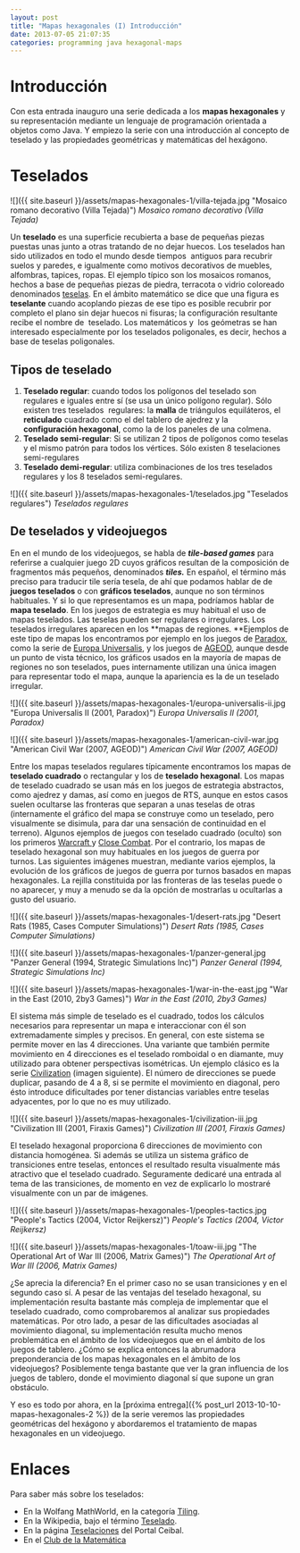 ```yaml
---
layout: post
title: "Mapas hexagonales (I) Introducción"
date: 2013-07-05 21:07:35
categories: programming java hexagonal-maps 
---
```


# Introducción

Con esta entrada inauguro una serie dedicada a los **mapas hexagonales** y su representación mediante un lenguaje de programación orientada a objetos como Java. Y empiezo la serie con una introducción al concepto de teselado y las propiedades geométricas y matemáticas del hexágono. 

# Teselados

![]({{ site.baseurl }}/assets/mapas-hexagonales-1/villa-tejada.jpg "Mosaico romano decorativo (Villa Tejada)")
*Mosaico romano decorativo (Villa Tejada)*

Un **teselado** es una superficie recubierta a base de pequeñas piezas puestas unas junto a otras tratando de no dejar huecos. Los teselados han sido utilizados en todo el mundo desde tiempos  antiguos para recubrir suelos y paredes, e igualmente como motivos decorativos de muebles, alfombras, tapices, ropas. El ejemplo típico son los mosaicos romanos, hechos a base de pequeñas piezas de piedra, terracota o vidrio coloreado denominados [teselas](http://es.wikipedia.org/wiki/Tesela). En el ámbito matemático se dice que una figura es **teselante** cuando acoplando piezas de ese tipo es posible recubrir por completo el plano sin dejar huecos ni fisuras; la configuración resultante recibe el nombre de  teselado. Los matemáticos y  los geómetras se han interesado especialmente por los teselados poligonales, es decir, hechos a base de teselas poligonales. 

## Tipos de teselado

  1. **Teselado regular**: cuando todos los polígonos del teselado son regulares e iguales entre sí (se usa un único polígono regular). Sólo existen tres teselados  regulares: la **malla** de triángulos equiláteros, el **reticulado** cuadrado como el del tablero de ajedrez y la **configuración hexagonal**, como la de los paneles de una colmena.
  2. **Teselado semi-regular**: Si se utilizan 2 tipos de polígonos como teselas y el mismo patrón para todos los vértices. Sólo existen 8 teselaciones semi-regulares
  3. **Teselado demi-regular**: utiliza combinaciones de los tres teselados regulares y los 8 teselados semi-regulares.

![]({{ site.baseurl }}/assets/mapas-hexagonales-1/teselados.jpg "Teselados regulares")
*Teselados regulares*

## De teselados y videojuegos

En en el mundo de los videojuegos, se habla de **_tile-based games_** para referirse a cualquier juego 2D cuyos gráficos resultan de la composición de fragmentos más pequeños, denominados **_tiles._** En español, el término más preciso para traducir tile sería tesela, de ahí que podamos hablar de de **juegos teselados** o con **gráficos teselados**, aunque no son términos habituales. Y si lo que representamos es un mapa, podríamos hablar de **mapa teselado**. En los juegos de estrategia es muy habitual el uso de mapas teselados. Las teselas pueden ser regulares o irregulares. Los teselados irregulares aparecen en los **mapas de regiones. **Ejemplos de este tipo de mapas los encontramos por ejemplo en los juegos de [Paradox](http://www.paradoxplaza.com/), como la serie de [Europa Universalis](http://es.wikipedia.org/wiki/Europa_Universalis), y los juegos de [AGEOD](http://www.ageod.com/), aunque desde un punto de vista técnico, los gráficos usados en la mayoría de mapas de regiones no son teselados, pues internamente utilizan una única imagen para representar todo el mapa, aunque la apariencia es la de un teselado irregular.

![]({{ site.baseurl }}/assets/mapas-hexagonales-1/europa-universalis-ii.jpg "Europa Universalis II (2001, Paradox)")
*Europa Universalis II (2001, Paradox)*

![]({{ site.baseurl }}/assets/mapas-hexagonales-1/american-civil-war.jpg "American Civil War (2007, AGEOD)")
*American Civil War (2007, AGEOD)*

Entre los mapas teselados regulares típicamente encontramos los mapas de **teselado cuadrado** o rectangular y los de **teselado hexagonal**. Los mapas de teselado cuadrado se usan más en los juegos de estrategia abstractos, como ajedrez y damas, así como en juegos de RTS, aunque en estos casos suelen ocultarse las fronteras que separan a unas teselas de otras (internamente el gráfico del mapa se construye como un teselado, pero visualmente se disimula, para dar una sensación de continuidad en el terreno). Algunos ejemplos de juegos con teselado cuadrado (oculto) son los primeros [Warcraft ](https://es.wikipedia.org/wiki/Warcraft)y [Close Combat](http://en.wikipedia.org/wiki/Close_Combat_\(series\)). Por el contrario, los mapas de teselado hexagonal son muy habituales en los juegos de guerra por turnos. Las siguientes imágenes muestran, mediante varios ejemplos, la evolución de los gráficos de juegos de guerra por turnos basados en mapas hexagonales. La rejilla constituida por las fronteras de las teselas puede o no aparecer, y muy a menudo se da la opción de mostrarlas u ocultarlas a gusto del usuario.

![]({{ site.baseurl }}/assets/mapas-hexagonales-1/desert-rats.jpg "Desert Rats (1985, Cases Computer Simulations)")
*Desert Rats (1985, Cases Computer Simulations)*

![]({{ site.baseurl }}/assets/mapas-hexagonales-1/panzer-general.jpg "Panzer General (1994, Strategic Simulations Inc)")
*Panzer General (1994, Strategic Simulations Inc)*

![]({{ site.baseurl }}/assets/mapas-hexagonales-1/war-in-the-east.jpg "War in the East (2010, 2by3 Games)")
*War in the East (2010, 2by3 Games)*

El sistema más simple de teselado es el cuadrado, todos los cálculos necesarios para representar un mapa e interaccionar con él son extremadamente simples y precisos. En general, con este sistema se permite mover en las 4 direcciones. Una variante que también permite movimiento en 4 direcciones es el teselado romboidal o en diamante, muy utilizado para obtener perspectivas isométricas. Un ejemplo clásico es la serie [Civilization](http://es.wikipedia.org/wiki/Civilization) (imagen siguiente). El número de direcciones se puede duplicar, pasando de 4 a 8, si se permite el movimiento en diagonal, pero ésto introduce dificultades por tener distancias variables entre teselas adyacentes, por lo que no es muy utilizado.

![]({{ site.baseurl }}/assets/mapas-hexagonales-1/civilization-iii.jpg "Civilization III (2001, Firaxis Games)")
*Civilization III (2001, Firaxis Games)*

El teselado hexagonal proporciona 6 direcciones de movimiento con distancia homogénea. Si además se utiliza un sistema gráfico de transiciones entre teselas, entonces el resultado resulta visualmente más atractivo que el teselado cuadrado. Seguramente dedicaré una entrada al tema de las transiciones, de momento en vez de explicarlo lo mostraré visualmente con un par de imágenes.

![]({{ site.baseurl }}/assets/mapas-hexagonales-1/peoples-tactics.jpg "People's Tactics (2004, Victor Reijkersz)")
*People's Tactics (2004, Victor Reijkersz)*

![]({{ site.baseurl }}/assets/mapas-hexagonales-1/toaw-iii.jpg "The Operational Art of War III (2006, Matrix Games)")
*The Operational Art of War III (2006, Matrix Games)*

¿Se aprecia la diferencia? En el primer caso no se usan transiciones y en el segundo caso sí. A pesar de las ventajas del teselado hexagonal, su implementación resulta bastante más compleja de implementar que el teselado cuadrado, como comprobaremos al analizar  sus propiedades matemáticas. Por otro lado, a pesar de las dificultades asociadas al movimiento diagonal, su implementación resulta mucho menos problemática en el ámbito de los videojuegos que en el ámbito de los juegos de tablero. ¿Cómo se explica entonces la abrumadora preponderancia  de los mapas hexagonales en el ámbito de los videojuegos? Posiblemente tenga bastante que ver la gran influencia de los juegos de tablero, donde el movimiento diagonal sí que supone un gran obstáculo.

Y eso es todo por ahora, en la [próxima entrega]({% post_url 2013-10-10-mapas-hexagonales-2 %}) de la serie veremos las propiedades geométricas del hexágono y abordaremos el tratamiento de mapas hexagonales  en un videojuego.

# Enlaces

Para saber más sobre los teselados:

* En la Wolfang MathWorld, en la categoría [Tiling](http://mathworld.wolfram.com/topics/Tiling.html).
* En la Wikipedia, bajo el término [Teselado](http://es.wikipedia.org/wiki/Teselado).
* En la página [Teselaciones](http://www.ceibal.edu.uy/contenidos/areas_conocimiento/mat/teselacionesplano/index.html) del Portal Ceibal.
* En el [Club de la Matemática](http://elclubdelamatematica.blogspot.com.es/2010/02/mosaico-o-teselado.html)
